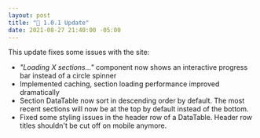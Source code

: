 ```yaml
---
layout: post
title: "🔧 1.0.1 Update"
date: 2021-08-27 21:40:00 -05:00
---
```


This update fixes some issues with the site:

- *"Loading X sections..."* component now shows an interactive progress bar instead of a circle spinner
- Implemented caching, section loading performance improved dramatically
- Section DataTable now sort in descending order by default. The most recent sections will now be at the top by default instead of the bottom.
- Fixed some styling issues in the header row of a DataTable. Header row titles shouldn't be cut off on mobile anymore.
